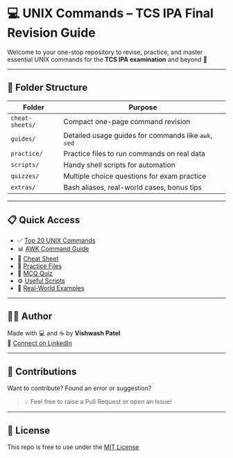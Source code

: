 # 💻 UNIX Commands – TCS IPA Final Revision Guide

Welcome to your one-stop repository to revise, practice, and master essential UNIX commands for the **TCS IPA examination** and beyond 🚀

---

## 📂 Folder Structure

| Folder          | Purpose                                               |
|-----------------|--------------------------------------------------------|
| `cheat-sheets/` | Compact one-page command revision                     |
| `guides/`       | Detailed usage guides for commands like `awk`, `sed` |
| `practice/`     | Practice files to run commands on real data          |
| `scripts/`      | Handy shell scripts for automation                   |
| `quizzes/`      | Multiple choice questions for exam practice          |
| `extras/`       | Bash aliases, real-world cases, bonus tips           |

---

## 📋 Quick Access

- ✅ [Top 20 UNIX Commands](important-unix-commands.md)
- 📊 [AWK Command Guide](guides/awk-command-guide.md)
- 🧠 [Cheat Sheet](cheat-sheets/unix-cheatsheet.md)
- 🧪 [Practice Files](practice/)
- 🧾 [MCQ Quiz](quizzes/unix-quiz.md)
- ⚙️ [Useful Scripts](scripts/)
- 🧠 [Real-World Examples](extras/unix-use-cases.md)

---

## 👨‍💻 Author

Made with 💻 and ☕ by **Vishwash Patel**  
🔗 [Connect on LinkedIn](https://www.linkedin.com/in/vishu3053/)

---

## 🤝 Contributions

Want to contribute? Found an error or suggestion?

> 💡 Feel free to raise a Pull Request or open an Issue!

---

## 📜 License

This repo is free to use under the [MIT License](LICENSE)
